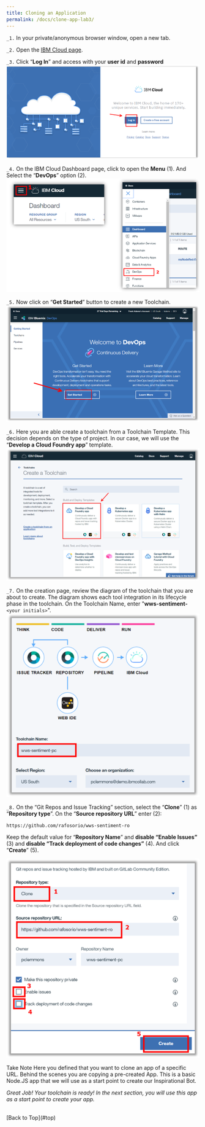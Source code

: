 ```yaml
---
title: Cloning an Application
permalink: /docs/clone-app-lab3/
---
```


<a name="top"/>

`_1.` In your private/anonymous browser window, open a new tab.

`_2.` Open the <a href="https://console.bluemix.net/" target="blank" >IBM Cloud page</a>.

`_3.` Click “**Log In**” and access with your **user id** and **password**
![login ibm cloud](../images/lab1/login-ibm-cloud.png)

`_4.` On the IBM Cloud Dashboard page, click to open the **Menu** (1). And Select the “**DevOps**” option (2).
![opening devOps](../images/lab1/devops-menu.png)

`_5.` Now click on “**Get Started**” button to create a new Toolchain.
![new toolchain](../images/lab1/toolchain-getstarted.png)

`_6.` Here you are able create a toolchain from a Toolchain Template. This decision depends on the type of project. In our case, we will use the “**Develop a Cloud Foundry app**” template.
![Develop Cloud Foundry](../images/lab1/dev-cloud-foundry.png)

`_7.` On the creation page, review the diagram of the toolchain that you are about to create. The diagram shows each tool integration in its lifecycle phase in the toolchain. On the Toolchain Name, enter "**wws-sentiment-**`<your initials>`".
![Toolchain Name](../images/lab3/toolchain-name.png)

`_8.` On the “Git Repos and Issue Tracking” section, select the “**Clone**” (1) as “**Repository type**”. On the “**Source repository URL**” enter (2):
```
https://github.com/rafosorio/wws-sentiment-ro
```
Keep the default value for “**Repository Name**” and **disable “Enable Issues”** (3) and **disable “Track deployment of code changes”** (4).  And click “**Create**” (5).

![Git Repos](../images/lab3/git-repos.png)

<p>
<span class="label label-warning">Take Note</span>
Here you defined that you want to clone an app of a specific URL. Behind the scenes you are copying a pre-created App. This is a basic Node.JS app that we will use as a start point to create our Inspirational Bot.
</p>

*Great Job! Your toolchain is ready! In the next section, you will use this app as a start point to create your app.*

<br/>
[Back to Top](#top)  
